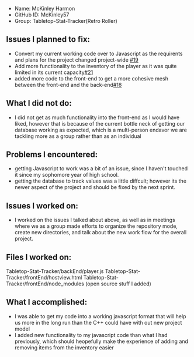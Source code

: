 - Name: McKinley Harmon
- GitHub ID: McKinley57
- Group: Tabletop-Stat-Tracker(Retro Roller)

## Issues I planned to fix:
- Convert my current working code over to Javascript as the requirents and plans for the project changed project-wide [#19](https://github.com/utk-cs340-fall24/Tabletop-Stat-Tracker/issues/19)
- Add more functionality to the inventory of the player as it was quite limited in its current capacity[#21](https://github.com/utk-cs340-fall24/Tabletop-Stat-Tracker/issues/21)
- added more code to the front-end to get a more cohesive mesh between the front-end and the back-end[#18](https://github.com/utk-cs340-fall24/Tabletop-Stat-Tracker/issues/18)

## What I did not do:
- I did not get as much functionality into the front-end as I would have liked, however that is because of the current bottle neck of getting our database working as expected, which is a multi-person endavor we are tackling more as a group rather than as an individual

## Problems I encountered:
- getting Javascript to work was a bit of an issue, since I haven't touched it since my sophomore year of high school. 
- getting the database to track values was a little diffcult; however its the newer aspect of the project and should be fixed by the next sprint.

## Issues I worked on:
- I worked on the issues I talked about above, as well as in meetings where we as a group made efforts to organize the repository mode, create new directories, and talk about the new work flow for the overall project. 

## Files I worked on:
Tabletop-Stat-Tracker/backEnd/player.js
Tabletop-Stat-Tracker/frontEnd/hostview.html
Tabletop-Stat-Tracker/frontEnd/node_modules (open source stuff I added)


## What I accomplished:
- I was able to get my code into a working javascript format that will help us more in the long run than the C++ could have with out new project model
- I added new functionality to my javascript code than what I had previously, which should heopefully make the experience of adding and removing items from the inventory easier